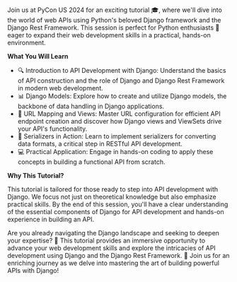Join us at PyCon US 2024 for an exciting tutorial 🎓, where we'll dive into the world of web APIs using Python's beloved Django framework and the Django Rest Framework. This session is perfect for Python enthusiasts 🐍 eager to expand their web development skills in a practical, hands-on environment.

**What You Will Learn**

- 🔍 Introduction to API Development with Django: Understand the basics of API construction and the role of Django and Django Rest Framework in modern web development.
- 📊 Django Models: Explore how to create and utilize Django models, the backbone of data handling in Django applications.
- 🔗 URL Mapping and Views: Master URL configuration for efficient API endpoint creation and discover how Django views and ViewSets drive your API's functionality.
- 🔄 Serializers in Action: Learn to implement serializers for converting data formats, a critical step in RESTful API development.
- 💻 Practical Application: Engage in hands-on coding to apply these concepts in building a functional API from scratch.

**Why This Tutorial?**

This tutorial  is tailored for those ready to step into API development with Django. We focus not just on theoretical knowledge but also emphasize practical skills. By the end of this session, you'll have a clear understanding of the essential components of Django for API development and hands-on experience in building an API.

Are you already navigating the Django landscape and seeking to deepen your expertise? 🌱 This tutorial provides an immersive opportunity to advance your web development skills and explore the intricacies of API development using Django and the Django Rest Framework. 🚀 Join us for an enriching journey as we delve into mastering the art of building powerful APIs with Django!